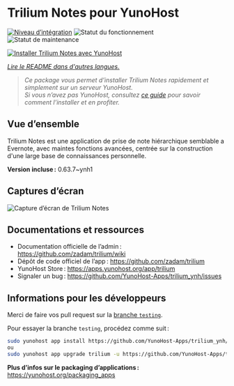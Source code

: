 <!--
Nota bene : ce README est automatiquement généré par <https://github.com/YunoHost/apps/tree/master/tools/readme_generator>
Il NE doit PAS être modifié à la main.
-->

# Trilium Notes pour YunoHost

[![Niveau d’intégration](https://dash.yunohost.org/integration/trilium.svg)](https://ci-apps.yunohost.org/ci/apps/trilium/) ![Statut du fonctionnement](https://ci-apps.yunohost.org/ci/badges/trilium.status.svg) ![Statut de maintenance](https://ci-apps.yunohost.org/ci/badges/trilium.maintain.svg)

[![Installer Trilium Notes avec YunoHost](https://install-app.yunohost.org/install-with-yunohost.svg)](https://install-app.yunohost.org/?app=trilium)

*[Lire le README dans d'autres langues.](./ALL_README.md)*

> *Ce package vous permet d’installer Trilium Notes rapidement et simplement sur un serveur YunoHost.*  
> *Si vous n’avez pas YunoHost, consultez [ce guide](https://yunohost.org/install) pour savoir comment l’installer et en profiter.*

## Vue d’ensemble

Trilium Notes est une application de prise de note hiérarchique semblable a Evernote, avec maintes fonctions avancées, centrée sur la construction d'une large base de connaissances personnelle.


**Version incluse :** 0.63.7~ynh1

## Captures d’écran

![Capture d’écran de Trilium Notes](./doc/screenshots/screenshot.png)

## Documentations et ressources

- Documentation officielle de l’admin : <https://github.com/zadam/trilium/wiki>
- Dépôt de code officiel de l’app : <https://github.com/zadam/trilium>
- YunoHost Store : <https://apps.yunohost.org/app/trilium>
- Signaler un bug : <https://github.com/YunoHost-Apps/trilium_ynh/issues>

## Informations pour les développeurs

Merci de faire vos pull request sur la [branche `testing`](https://github.com/YunoHost-Apps/trilium_ynh/tree/testing).

Pour essayer la branche `testing`, procédez comme suit :

```bash
sudo yunohost app install https://github.com/YunoHost-Apps/trilium_ynh/tree/testing --debug
ou
sudo yunohost app upgrade trilium -u https://github.com/YunoHost-Apps/trilium_ynh/tree/testing --debug
```

**Plus d’infos sur le packaging d’applications :** <https://yunohost.org/packaging_apps>
